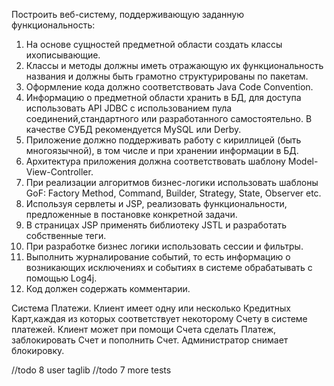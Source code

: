 Построить веб-систему, поддерживающую заданную функциональность:

1. На основе сущностей предметной области создать классы ихописывающие.
2. Классы и методы должны иметь отражающую их функциональность названия и
    должны быть грамотно структурированы по пакетам.
3. Оформление кода должно соответствовать Java Code Convention.
4. Информацию о предметной области хранить в БД, для доступа использовать API JDBC с использованием
 пула соединений,стандартного или разработанного самостоятельно. В качестве СУБД рекомендуется MySQL или Derby.
5. Приложение должно поддерживать работу с кириллицей (быть многоязычной), в том числе и при хранении информации в БД.
6. Архитектура приложения должна соответствовать шаблону Model-View-Controller.
7. При реализации алгоритмов бизнес-логики использовать шаблоны GoF:
Factory Method, Command, Builder, Strategy, State, Observer etc.
8. Используя сервлеты и JSP, реализовать функциональности,
предложенные в постановке конкретной задачи.
9. В страницах JSP применять библиотеку JSTL и разработать собственные
теги.
10. При разработке бизнес логики использовать сессии и фильтры.
11. Выполнить журналирование событий, то есть информацию о возникающих исключениях и событиях
 в системе обрабатывать с помощью Log4j.
12. Код должен содержать комментарии.

Система Платежи.
Клиент имеет одну или несколько Кредитных Карт,каждая из которых соответствует некоторому Счету в системе платежей.
Клиент может при помощи Счета сделать Платеж, заблокировать Счет и пополнить Счет.
Администратор снимает блокировку.


//todo 8 user taglib
//todo 7 more tests